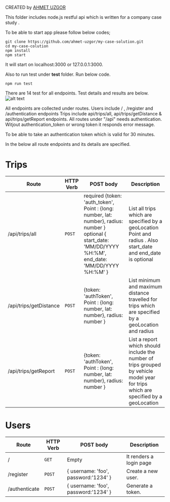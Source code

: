 CREATED by [AHMET UZGOR](https://www.linkedin.com/in/ahmet-uzgor-a1397a134/)

This folder includes node.js restful api which is written for a company case study .

To be able to start app please follow below codes;
```
git clone https://github.com/ahmet-uzgor/my-case-solution.git
cd my-case-colution
npm install
npm start
```
It will start on localhost:3000 or 127.0.0.1:3000.

Also to run test under __test__ folder. Run below code.
```
npm run test
```

There are 14 test for all endpoints. Test details and results are below.
![alt text](https://i.ibb.co/JHgYd5D/test-Result.png)

All endpoints are collected under routes. Users include / , /register and /authentication endpoints Trips include api/trips/all, api/trips/getDistance & api/trips/getReport endpoints. All routes under "/api" needs authentication. Witjout authentication_token or wrong token it responds error message.

To be able to take an authentication token which is valid for 30 minutes. 

In the below all route endpoints and its details are specified.

# Trips

| Route                  | HTTP Verb | POST body                                                                                                                                                      | Description                                                                                                                         |
| ---------------------- | --------- | -------------------------------------------------------------------------------------------------------------------------------------------------------------- | ----------------------------------------------------------------------------------------------------------------------------------- |
| /api/trips/all         | `POST`    | required {token: 'auth_token', Point : {long: number, lat: number}, radius: number } optional { start_date: 'MM/DD/YYYY %H:%M', end_date: 'MM/DD/YYYY %H:%M' } | List all trips which are specified by a geoLocation Point and radius . Also start_date and end_date is optional                     |
| /api/trips/getDistance | `POST`    | {token: 'authToken', Point : {long: number, lat: number}, radius: number }                                                                                     | List minimum and maximum distance travelled for trips which are specified by a geoLocation and radius                               |
| /api/trips/getReport   | `POST`    | {token: 'authToken', Point : {long: number, lat: number}, radius: number }                                                                                     | List a report which should include the number of trips grouped by vehicle model year for trips which are specified by a geoLocation |

# Users

| Route         | HTTP Verb | POST body                            | Description             |
| ------------- | --------- | ------------------------------------ | ----------------------- |
| /             | `GET`     | Empty                                | It renders a login page |
| /register     | `POST`    | { username: 'foo', password:'1234' } | Create a new user.      |
| /authenticate | `POST`    | { username: 'foo', password:'1234' } | Generate a token.       |
